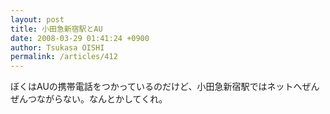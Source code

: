 ```yaml
---
layout: post
title: 小田急新宿駅とAU
date: 2008-03-29 01:41:24 +0900
author: Tsukasa OISHI
permalink: /articles/412
---
```


ぼくはAUの携帯電話をつかっているのだけど、小田急新宿駅ではネットへぜんぜんつながらない。なんとかしてくれ。

